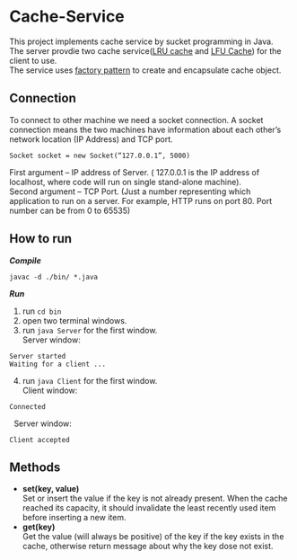 # Cache-Service
This project implements cache service by sucket programming in Java.  
The server provdie two cache service([LRU cache](https://en.wikipedia.org/wiki/Cache_replacement_policies#Least_recently_used_(LRU)) and [LFU Cache](https://en.wikipedia.org/wiki/Cache_replacement_policies#Least-frequently_used_(LFU)))
for the client to use.  
The service uses [factory pattern](https://en.wikipedia.org/wiki/Factory_method_pattern) to create and encapsulate  cache object.
## Connection
To connect to other machine we need a socket connection. A socket connection means the two machines have information about each other’s network location (IP Address) and TCP port.  

`Socket socket = new Socket(“127.0.0.1”, 5000)`

First argument – IP address of Server. ( 127.0.0.1  is the IP address of localhost, where code will run on single stand-alone machine).  
Second argument – TCP Port. (Just a number representing which application to run on a server. For example, HTTP runs on port 80. Port number can be from 0 to 65535)

## How to run
***Compile***

`javac -d ./bin/ *.java`  

***Run***
1. run  `cd bin`
2. open two terminal windows.  
3. run `java Server` for the first window.  
Server window:  
```
Server started
Waiting for a client ...
```
4. run `java Client` for the first window.  
Client window:  
```
Connected
```
&nbsp; Server window:
```
Client accepted
```

## Methods
* **set(key, value)**  
Set or insert the value if the key is not already present. When the cache reached its capacity, it should invalidate the least recently used item before inserting a new item.  
* **get(key)**  
Get the value (will always be positive) of the key if the key exists in the cache, otherwise return message about why the key dose not exist.
